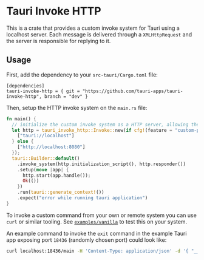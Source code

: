 # Tauri Invoke HTTP

This is a crate that provides a custom invoke system for Tauri using a localhost server.
Each message is delivered through a `XMLHttpRequest` and the server is responsible for replying to it.

## Usage

First, add the dependency to your `src-tauri/Cargo.toml` file:

```
[dependencies]
tauri-invoke-http = { git = "https://github.com/tauri-apps/tauri-invoke-http", branch = "dev" }
```

Then, setup the HTTP invoke system on the `main.rs` file:

```rust
fn main() {
  // initialize the custom invoke system as a HTTP server, allowing the given origins to access it.
  let http = tauri_invoke_http::Invoke::new(if cfg!(feature = "custom-protocol") {
    ["tauri://localhost"]
  } else {
    ["http://localhost:8080"]
  });
  tauri::Builder::default()
    .invoke_system(http.initialization_script(), http.responder())
    .setup(move |app| {
      http.start(app.handle());
      Ok(())
    })
    .run(tauri::generate_context!())
    .expect("error while running tauri application")
}
```

To invoke a custom command from your own or remote system you can use `curl` or similar tooling.
See [`examples/vanilla`](examples/vanilla/) to test this on your system.

An example command to invoke the `exit` command in the example Tauri app exposing port `18436` (randomly chosen port) could look like:

```sh
curl localhost:18436/main -H 'Content-Type: application/json' -d '{ "__tauriModule": "Process", "cmd": "exit", "callback": 1234, "error": 1234, "message": {"cmd": "exit", "exitCode": 1  } }'
```


